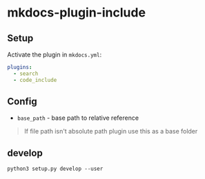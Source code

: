 # mkdocs-plugin-include


## Setup



Activate the plugin in `mkdocs.yml`:
```yaml
plugins:
  - search
  - code_include
```

## Config

* `base_path` - base path to relative reference

> If file path isn't absolute path plugin use this as a base folder

## develop

```
python3 setup.py develop --user
```